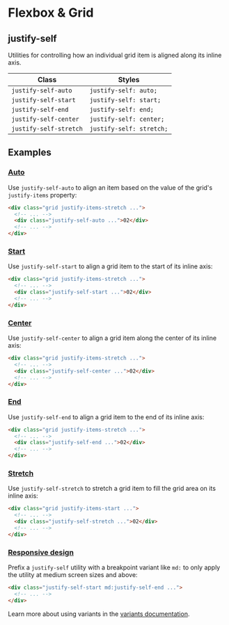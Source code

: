 # Flexbox & Grid

## justify-self

Utilities for controlling how an individual grid item is aligned along its inline axis.

| Class             | Styles                  |
|-------------------|-------------------------|
| `justify-self-auto`  | `justify-self: auto;`   |
| `justify-self-start` | `justify-self: start;`  |
| `justify-self-end`   | `justify-self: end;`    |
| `justify-self-center`| `justify-self: center;` |
| `justify-self-stretch`| `justify-self: stretch;`|

## Examples

### [Auto](https://tailwindcss.com/docs/justify-self#auto)

Use `justify-self-auto` to align an item based on the value of the grid's `justify-items` property:

```html
<div class="grid justify-items-stretch ...">
  <!-- ... -->
  <div class="justify-self-auto ...">02</div>
  <!-- ... -->
</div>
```

### [Start](https://tailwindcss.com/docs/justify-self#start)

Use `justify-self-start` to align a grid item to the start of its inline axis:

```html
<div class="grid justify-items-stretch ...">
  <!-- ... -->
  <div class="justify-self-start ...">02</div>
  <!-- ... -->
</div>
```

### [Center](https://tailwindcss.com/docs/justify-self#center)

Use `justify-self-center` to align a grid item along the center of its inline axis:

```html
<div class="grid justify-items-stretch ...">
  <!-- ... -->
  <div class="justify-self-center ...">02</div>
  <!-- ... -->
</div>
```

### [End](https://tailwindcss.com/docs/justify-self#end)

Use `justify-self-end` to align a grid item to the end of its inline axis:

```html
<div class="grid justify-items-stretch ...">
  <!-- ... -->
  <div class="justify-self-end ...">02</div>
  <!-- ... -->
</div>
```

### [Stretch](https://tailwindcss.com/docs/justify-self#stretch)

Use `justify-self-stretch` to stretch a grid item to fill the grid area on its inline axis:

```html
<div class="grid justify-items-start ...">
  <!-- ... -->
  <div class="justify-self-stretch ...">02</div>
  <!-- ... -->
</div>
```

### [Responsive design](https://tailwindcss.com/docs/justify-self#responsive-design)

Prefix a `justify-self` utility with a breakpoint variant like `md:` to only apply the utility at medium screen sizes and above:

```html
<div class="justify-self-start md:justify-self-end ...">
  <!-- ... -->
</div>
```

Learn more about using variants in the [variants documentation](https://tailwindcss.com/docs/hover-focus-and-other-states).